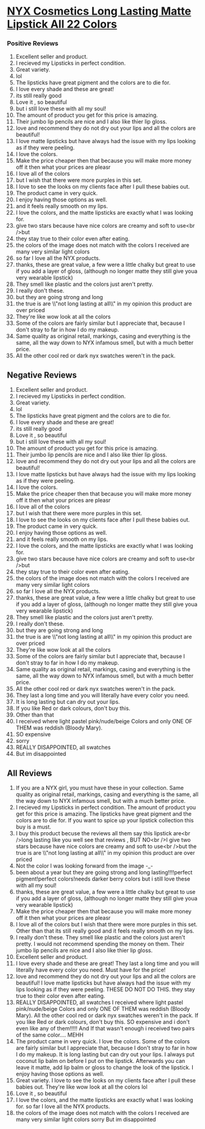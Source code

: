 # [NYX Cosmetics Long Lasting Matte Lipstick All 22 Colors](https://products.checkmycream.com/products/NYX-Cosmetics-Long-Lasting-Matte-Lipstick-All-22-Colors.html)

### Positive Reviews

<ol>
      <li>Excellent seller and product.</li>
      <li>I recieved my Lipsticks in perfect condition.</li>
      <li>Great variety.</li>
      <li>lol</li>
      <li>The lipsticks have great pigment and the colors are to die for.</li>
      <li>I love every shade and these are great!</li>
      <li>its still really good</li>
      <li>Love it , so beautiful</li>
      <li>but i still love these with all my soul!</li>
      <li>The amount of product you get for this price is amazing.</li>
      <li>Their jumbo lip pencils are nice and I also like thier lip gloss.</li>
      <li>love and recommend they do not dry out your lips and all the colors are beautiful!</li>
      <li>I love matte lipsticks but have always had the issue with my lips looking as if they were peeling.</li>
      <li>I love the colors.</li>
      <li>Make the price cheaper then that because you will make more money off it then what your prices are pleasr</li>
      <li>I love all of the colors</li>
      <li>but I wish that there were more purples in this set.</li>
      <li>I love to see the looks on my clients face after I pull these babies out.</li>
      <li>The product came in very quick.</li>
      <li>I enjoy having those options as well.</li>
      <li>and it feels really smooth on my lips.</li>
      <li>I love the colors, and the matte lipsticks are exactly what I was looking for.</li>
      <li>give two stars because have nice colors are creamy and soft to use&lt;br /&gt;but</li>
      <li>they stay true to their color even after eating.</li>
      <li>the colors of the image does not match with the colors I received are many very similar light colors</li>
      <li>so far I love all the NYX products.</li>
      <li>thanks, these are great value,  a few were a little chalky but great to use if you add a layer of gloss, (although no longer matte they still give youa very wearable lipstick)</li>
      <li>They smell like plastic and the colors just aren&#x27;t pretty.  </li>
      <li>I really don&#x27;t these.  </li>
      <li>but they are going strong and long</li>
      <li>the true is are \\&quot;not long lasting at all\\&quot; in my opinion this product are over priced</li>
      <li>They&#x27;re like wow look at all the colors</li>
      <li>Some of the colors are fairly similar but I appreciate that, because I don&#x27;t stray to far in how I do my makeup.</li>
      <li>Same quality as original retail, markings, casing and everything is the same, all the way down to NYX infamous smell, but with a much better price.</li>
      <li>All the other cool red or dark nyx swatches weren&#x27;t in the pack.</li>
</ol>


<h2>Negative Reviews</h2>
<ol>
<li> Excellent seller and product.</li>
<li> I recieved my Lipsticks in perfect condition.</li>
<li> Great variety.</li>
<li> lol</li>
<li> The lipsticks have great pigment and the colors are to die for.</li>
<li> I love every shade and these are great!</li>
<li> its still really good</li>
<li> Love it , so beautiful</li>
<li> but i still love these with all my soul!</li>
<li> The amount of product you get for this price is amazing.</li>
<li> Their jumbo lip pencils are nice and I also like thier lip gloss.</li>
<li> love and recommend they do not dry out your lips and all the colors are beautiful!</li>
<li> I love matte lipsticks but have always had the issue with my lips looking as if they were peeling.</li>
<li> I love the colors.</li>
<li> Make the price cheaper then that because you will make more money off it then what your prices are pleasr</li>
<li> I love all of the colors</li>
<li> but I wish that there were more purples in this set.</li>
<li> I love to see the looks on my clients face after I pull these babies out.</li>
<li> The product came in very quick.</li>
<li> I enjoy having those options as well.</li>
<li> and it feels really smooth on my lips.</li>
<li> I love the colors, and the matte lipsticks are exactly what I was looking for.</li>
<li> give two stars because have nice colors are creamy and soft to use&lt;br /&gt;but</li>
<li> they stay true to their color even after eating.</li>
<li> the colors of the image does not match with the colors I received are many very similar light colors</li>
<li> so far I love all the NYX products.</li>
<li> thanks, these are great value,  a few were a little chalky but great to use if you add a layer of gloss, (although no longer matte they still give youa very wearable lipstick)</li>
<li> They smell like plastic and the colors just aren&#x27;t pretty.  </li>
<li> I really don&#x27;t these.  </li>
<li> but they are going strong and long</li>
<li> the true is are \\&quot;not long lasting at all\\&quot; in my opinion this product are over priced</li>
<li> They&#x27;re like wow look at all the colors</li>
<li> Some of the colors are fairly similar but I appreciate that, because I don&#x27;t stray to far in how I do my makeup.</li>
<li> Same quality as original retail, markings, casing and everything is the same, all the way down to NYX infamous smell, but with a much better price.</li>
<li> All the other cool red or dark nyx swatches weren&#x27;t in the pack.</li>
<li> They last a long time and you will literally have every color you need.</li>
<li> It is long lasting but can dry out your lips.</li>
<li> If you like Red or dark colours, don&#x27;t buy this.</li>
<li> Other than that  </li>
<li> I received where light pastel pink/nude/beige Colors and only ONE OF THEM was reddish (Bloody Mary).</li>
<li> SO expensive</li>
<li> sorry</li>
<li> REALLY DISAPPOINTED, all swatches</li>
<li> But im disappointed</li>
</ol>

<h2>All Reviews</h2>

<ol>
    <li> If you are a NYX girl, you must have these in your collection. Same quality as original retail, markings, casing and everything is the same, all the way down to NYX infamous smell, but with a much better price.</li>
    <li> I recieved my Lipsticks in perfect condition. The amount of product you get for this price is amazing. The lipsticks have great pigment and the colors are to die for. If you want to spice up your lipstick collection this buy is a must.</li>
    <li> I buy this product becuse the reviews all them say this lipstick are&lt;br /&gt;long lasting like you well see that reviews , BUT NO&lt;br /&gt;I give two stars because have nice colors are creamy and soft to use&lt;br /&gt;but the true is are \\&quot;not long lasting at all\\&quot; in my opinion this product are over priced</li>
    <li> Not the color I was looking forward from the image -_-</li>
    <li> been about a year but they are going strong and long lasting!!!!perfect pigment!perfect colors!needs darker berry colors but i still love these with all my soul!</li>
    <li> thanks, these are great value,  a few were a little chalky but great to use if you add a layer of gloss, (although no longer matte they still give youa very wearable lipstick)</li>
    <li> Make the price cheaper then that because you will make more money off it then what your prices are pleasr</li>
    <li> I love all of the colors but I wish that there were more purples in this set. Other than that  its still really good and it feels really smooth on my lips.</li>
    <li> I really don&#x27;t these.  They smell like plastic and the colors just aren&#x27;t pretty.  I would not recommend spending the money on them.  Their jumbo lip pencils are nice and I also like thier lip gloss.</li>
    <li> Excellent seller and product.</li>
    <li> I love every shade and these are great! They last a long time and you will literally have every color you need. Must have for the price!</li>
    <li> love and recommend they do not dry out your lips and all the colors are beautiful! I love matte lipsticks but have always had the issue with my lips looking as if they were peeling. THESE DO NOT DO THIS. they stay true to their color even after eating.</li>
    <li> REALLY DISAPPOINTED, all swatches I received where light pastel pink/nude/beige Colors and only ONE OF THEM was reddish (Bloody Mary). All the other cool red or dark nyx swatches weren&#x27;t in the pack. If you like Red or dark colours, don&#x27;t buy this. SO expensive and i don&#x27;t even like any of them!!!!! And If that wasn&#x27;t enough i received two pairs of the same color.... MEHH</li>
    <li> The product came in very quick. I love the colors. Some of the colors are fairly similar but I appreciate that, because I don&#x27;t stray to far in how I do my makeup. It is long lasting but can dry out your lips. I always put coconut lip balm on before I put on the lipstick. Afterwards you can leave it matte, add lip balm or gloss to change the look of the lipstick. I enjoy having those options as well.</li>
    <li> Great variety. I love to see the looks on my clients face after I pull these babies out. They&#x27;re like wow look at all the colors lol</li>
    <li> Love it , so beautiful</li>
    <li> I love the colors, and the matte lipsticks are exactly what I was looking for. so far I love all the NYX products.</li>
    <li> the colors of the image does not match with the colors I received are many very similar light colors sorry But im disappointed</li>
</ol>




